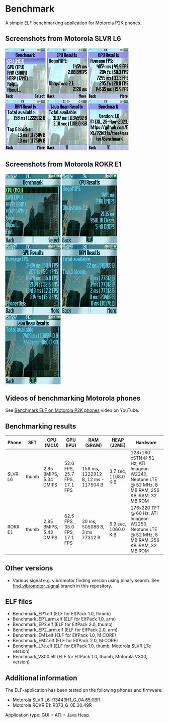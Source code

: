 Benchmark
=========

A simple ELF benchmarking application for Motorola P2K phones.

## Screenshots from Motorola SLVR L6

![Screenshot of Benchmark from Motorola L6 1](../images/Screenshot_Benchmark_L6_1.png) ![Screenshot of Benchmark from Motorola L6 2](../images/Screenshot_Benchmark_L6_2.png) ![Screenshot of Benchmark from Motorola L6 3](../images/Screenshot_Benchmark_L6_3.png) ![Screenshot of Benchmark from Motorola L6 4](../images/Screenshot_Benchmark_L6_4.png) ![Screenshot of Benchmark from Motorola L6 5](../images/Screenshot_Benchmark_L6_5.png) ![Screenshot of Benchmark from Motorola L6 6](../images/Screenshot_Benchmark_L6_6.png)

## Screenshots from Motorola ROKR E1

![Screenshot of Benchmark from Motorola E1 1](../images/Screenshot_Benchmark_E1_1.png) ![Screenshot of Benchmark from Motorola E1 2](../images/Screenshot_Benchmark_E1_2.png) ![Screenshot of Benchmark from Motorola E1 3](../images/Screenshot_Benchmark_E1_3.png) ![Screenshot of Benchmark from Motorola E1 4](../images/Screenshot_Benchmark_E1_4.png) ![Screenshot of Benchmark from Motorola E1 5](../images/Screenshot_Benchmark_E1_5.png)

## Videos of benchmarking Motorola phones

See [Benchmark ELF on Motorola P2K phones](https://www.youtube.com/TODO) video on YouTube.

## Benchmarking results

| Phone    | SET    | CPU (MCU)              | GPU (IPU)                    | RAM (SRAM)                          | HEAP (J2ME)         | Hardware                                                                                            |
| ---      | ---    | ---                    | ---                          | ---                                 | ---                 | ---                                                                                                 |
| SLVR L6  | thumb  | 2.85 BMIPS, 5.34 DMIPS | 52.6 FPS, 25.7 FPS, 17.1 FPS | 158 ms, 1222912 B, 12 ms - 117504 B | 3.7 sec, 1108.0 KiB | 128x160 cSTN @ 51 Hz, ATI Imageon W2240, Neptune LTE @ 52 MHz, 8 MB RAM, 256 KB iRAM, 32 MB ROM     |
| ROKR E1  | thumb  | 2.85 BMIPS, 5.43 DMIPS | 62.5 FPS, 35.0 FPS, 17.1 FPS | 30 ms, 505088 B, 3 ms 77312 B       | 6.9 sec, 1060.0 KiB | 176x220 TFT @ 60 Hz, ATI Imageon W2250, Neptune LTE @ 52 MHz, 8 MB RAM, 256 KB iRAM, 32 MB ROM      |

## Other versions

* Various signal e.g. vibromotor finding version using binary search. See [find_vibromotor_signal](https://github.com/EXL/P2kElfs/tree/find_vibromotor_signal) branch in this repository.

## ELF files

* Benchmark_EP1.elf (ELF for ElfPack 1.0, thumb)
* Benchmark_EP1_arm.elf (ELF for ElfPack 1.0, arm)
* Benchmark_EP2.elf (ELF for ElfPack 2.0, thumb)
* Benchmark_EP2_arm.elf (ELF for ElfPack 2.0, arm)
* Benchmark_EM1.elf (ELF for ElfPack 1.0, M·CORE)
* Benchmark_EM2.elf (ELF for ElfPack 2.0, M·CORE)
* Benchmark_L7e.elf (ELF for ElfPack 1.0, thumb, Motorola SLVR L7e version)
* Benchmark_V300.elf (ELF for ElfPack 1.0, thumb, Motorola V300, version)

## Additional information

The ELF-application has been tested on the following phones and firmware:

* Motorola SLVR L6: R3443H1_G_0A.65.0BR
* Motorola ROKR E1: R373_G_0E.30.49R

Application type: GUI + ATI + Java Heap.
